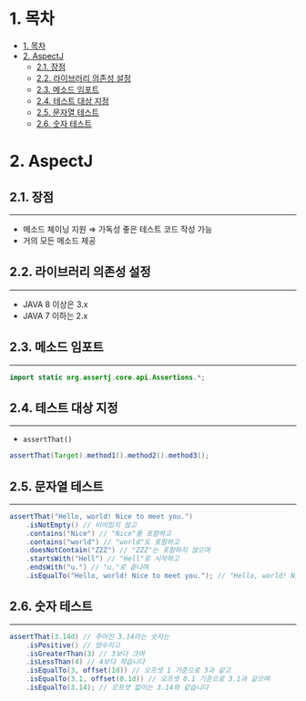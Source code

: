 
# 1. 목차
- [1. 목차](#1-목차)
- [2. AspectJ](#2-aspectj)
  - [2.1. 장점](#21-장점)
  - [2.2. 라이브러리 의존성 설정](#22-라이브러리-의존성-설정)
  - [2.3. 메소드 임포트](#23-메소드-임포트)
  - [2.4. 테스트 대상 지정](#24-테스트-대상-지정)
  - [2.5. 문자열 테스트](#25-문자열-테스트)
  - [2.6. 숫자 테스트](#26-숫자-테스트)


# 2. AspectJ

## 2.1. 장점

---

- 메소드 체이닝 지원 ⇒ 가독성 좋은 테스트 코드 작성 가능
- 거의 모든 메소드 제공

## 2.2. 라이브러리 의존성 설정

---

- JAVA 8 이상은 3.x
- JAVA 7 이하는 2.x

## 2.3. 메소드 임포트

---

```java
import static org.assertj.core.api.Assertions.*;
```

## 2.4. 테스트 대상 지정

---

- `assertThat()`

```java
assertThat(Target).method1().method2().method3();
```

## 2.5. 문자열 테스트

---

```java
assertThat("Hello, world! Nice to meet you.")
	.isNotEmpty() // 비어있지 않고
	.contains("Nice") // "Nice"를 포함하고
	.contains("world") // "world"도 포함하고
	.doesNotContain("ZZZ") // "ZZZ"는 포함하지 않으며
	.startsWith("Hell") // "Hell"로 시작하고
	.endsWith("u.") // "u."로 끝나며
	.isEqualTo("Hello, world! Nice to meet you."); // "Hello, world! Nice to meet you."과 일치합니다.
```

## 2.6. 숫자 테스트

---

```java
assertThat(3.14d) // 주어진 3.14라는 숫자는
	.isPositive() // 양수이고
	.isGreaterThan(3) // 3보다 크며
	.isLessThan(4) // 4보다 작습니다
	.isEqualTo(3, offset(1d)) // 오프셋 1 기준으로 3과 같고
	.isEqualTo(3.1, offset(0.1d)) // 오프셋 0.1 기준으로 3.1과 같으며
	.isEqualTo(3.14); // 오프셋 없이는 3.14와 같습니다
```